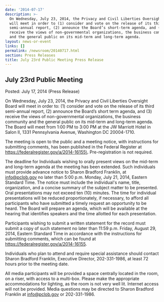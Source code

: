 ```yaml
---
date: '2014-07-17'
description: >-
  On Wednesday, July 23, 2014, the Privacy and Civil Liberties Oversight Board
  will meet in order to (1) consider and vote on the release of its third
  semi-annual report, (2) announce the Board’s short-term agenda, and (3)
  receive the views of non-governmental organizations, the business community,
  and the general public on its mid-term and long-term agenda.
layout: news-or-event
links: []
permalink: /newsroom/20140717.html
section: Press Releases
title: July 23rd Public Meeting Press Release
---
```

## July 23rd Public Meeting

Posted: July 17, 2014 (Press Release)

On Wednesday, July 23, 2014, the Privacy and Civil Liberties Oversight Board will meet in order to: (1) consider and vote on the release of its third semi-annual report, (2) announce the Board’s short term agenda, and (3) receive the views of non-governmental organizations, the business community and the general public on its mid-term and long-term agenda. The Board will meet from 1:00 PM to 3:00 PM at the JW Marriott Hotel in Salon II, 1331 Pennsylvania Avenue, Washington DC 20004-1710.

The meeting is open to the public and a meeting notice, with instructions for submitting comments, has been published in the Federal Register at https://federalregister.gov/a/2014-16155\. Pre-registration is not required.

The deadline for Individuals wishing to orally present views on the mid-term and long-term agenda at the meeting has been extended. Such individuals must provide advance notice to Sharon Bradford Franklin, at info@pclob.gov no later than 5:00 p.m. Monday, July 21, 2014, Eastern Standard Time. The notice must include the individual's name, title, organization, and a concise summary of the subject matter to be presented. Oral presentations may not exceed ten (10) minutes. The time for individual presentations will be reduced proportionately, if necessary, to afford all participants who have submitted a timely request an opportunity to be heard. The Board will prepare an agenda, which will be available at the hearing that identifies speakers and the time allotted for each presentation.

Participants wishing to submit a written statement for the record must submit a copy of such statement no later than 11:59 p.m. Friday, August 29, 2014, Eastern Standard Time in accordance with the instructions for submitting comments, which can be found at https://federalregister.gov/a/2014-16155.

Individuals who plan to attend and require special assistance should contact Sharon Bradford Franklin, Executive Director, 202-331-1986, at least 72 hours prior to the meeting date.

All media participants will be provided a space centrally located in the room, on a riser, with access to a multi-box. Please make the appropriate accommodations for lighting, as the room is not very well lit. Internet access will not be provided. Media questions may be directed to Sharon Bradford Franklin at info@pclob.gov or 202-331-1986.
